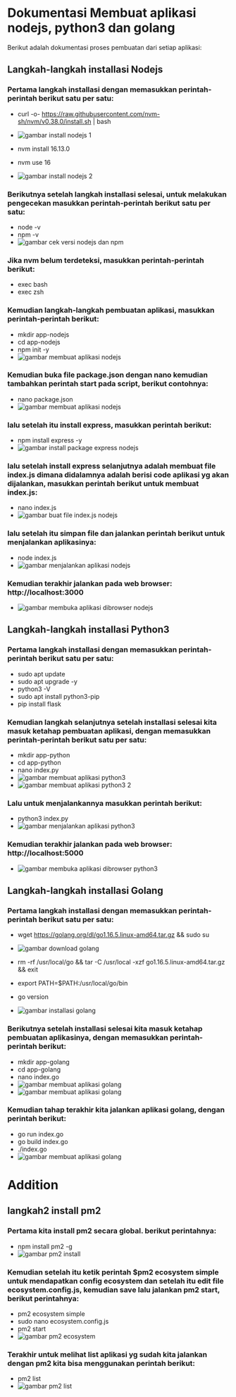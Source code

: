 # Dokumentasi Membuat aplikasi nodejs, python3 dan golang
Berikut adalah dokumentasi proses pembuatan dari setiap aplikasi:

## Langkah-langkah installasi Nodejs
### Pertama langkah installasi dengan memasukkan perintah-perintah berikut satu per satu:
- curl -o- https://raw.githubusercontent.com/nvm-sh/nvm/v0.38.0/install.sh | bash
- ![gambar install nodejs 1](assets/nodejs-9.png)

- nvm install 16.13.0
- nvm use 16
- ![gambar install nodejs 2](assets/nodejs-10.png)

### Berikutnya setelah langkah installasi selesai, untuk melakukan pengecekan masukkan perintah-perintah berikut satu per satu:
- node -v
- npm -v
- ![gambar cek versi nodejs dan npm](assets/nodejs-11.png)

### Jika nvm belum terdeteksi, masukkan perintah-perintah berikut:
- exec bash
- exec zsh

### Kemudian langkah-langkah pembuatan aplikasi, masukkan perintah-perintah berikut:
- mkdir app-nodejs
- cd app-nodejs
- npm init -y
- ![gambar membuat aplikasi nodejs](assets/nodejs-12.png)

### Kemudian buka file package.json dengan nano kemudian tambahkan perintah start pada script, berikut contohnya:
- nano package.json
- ![gambar membuat aplikasi nodejs](assets/nodejs-15.png)

### lalu setelah itu install express, masukkan perintah berikut:
- npm install express -y
- ![gambar install package express nodejs](assets/nodejs-13.png)

### lalu setelah install express selanjutnya adalah membuat file index.js dimana didalamnya adalah berisi code aplikasi yg akan dijalankan, masukkan perintah berikut untuk membuat index.js:
- nano index.js
- ![gambar buat file index.js nodejs](assets/nodejs-14.png)

### lalu setelah itu simpan file dan jalankan perintah berikut untuk menjalankan aplikasinya:
- node index.js
- ![gambar menjalankan aplikasi nodejs](assets/nodejs-16.png)

### Kemudian terakhir jalankan pada web browser: http://localhost:3000
- ![gambar membuka aplikasi dibrowser nodejs](assets/nodejs-17.png)


## Langkah-langkah installasi Python3
### Pertama langkah installasi dengan memasukkan perintah-perintah berikut satu per satu:
- sudo apt update
- sudo apt upgrade -y
- python3 -V
- sudo apt install python3-pip
- pip install flask

### Kemudian langkah selanjutnya setelah installasi selesai kita masuk ketahap pembuatan aplikasi, dengan memasukkan perintah-perintah berikut satu per satu:
- mkdir app-python
- cd app-python
- nano index.py
- ![gambar membuat aplikasi python3](assets/python-2.png)
- ![gambar membuat aplikasi python3 2](assets/python-1.png)

### Lalu untuk menjalankannya masukkan perintah berikut:
- python3 index.py
- ![gambar menjalankan aplikasi python3](assets/python-4.png)

### Kemudian terakhir jalankan pada web browser: http://localhost:5000
- ![gambar membuka aplikasi dibrowser python3](assets/python-3.png)


## Langkah-langkah installasi Golang
### Pertama langkah installasi dengan memasukkan perintah-perintah berikut satu per satu:
- wget https://golang.org/dl/go1.16.5.linux-amd64.tar.gz && sudo su
- ![gambar download golang](assets/go-1.png)

- rm -rf /usr/local/go && tar -C /usr/local -xzf go1.16.5.linux-amd64.tar.gz && exit
- export PATH=$PATH:/usr/local/go/bin
- go version
- ![gambar installasi golang](assets/go-2.png)

### Berikutnya setelah installasi selesai kita masuk ketahap pembuatan aplikasinya, dengan memasukkan perintah-perintah berikut:
- mkdir app-golang
- cd app-golang
- nano index.go
- ![gambar membuat aplikasi golang](assets/go-3.png)
- ![gambar membuat aplikasi golang](assets/go-4.png)

### Kemudian tahap terakhir kita jalankan aplikasi golang, dengan perintah berikut:
- go run index.go
- go build index.go
- ./index.go
- ![gambar membuat aplikasi golang](assets/go-5.png)


# Addition
## langkah2 install pm2
### Pertama kita install pm2 secara global. berikut perintahnya:
- npm install pm2 -g
- ![gambar pm2 install](assets/pm2.png)

### Kemudian setelah itu ketik perintah $pm2 ecosystem simple untuk mendapatkan config ecosystem dan setelah itu edit file ecosystem.config.js, kemudian save lalu jalankan pm2 start, berikut perintahnya:
- pm2 ecosystem simple
- sudo nano ecosystem.config.js
- pm2 start
- ![gambar pm2 ecosystem](assets/pm2-start.png)

### Terakhir untuk melihat list aplikasi yg sudah kita jalankan dengan pm2 kita bisa menggunakan perintah berikut:
- pm2 list
- ![gambar pm2 list](assets/pm2-list.png)
